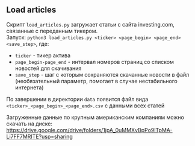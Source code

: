 ## Load articles

Скрипт `load_articles.py` загружает статьи с сайта investing.com, связанные с переданным тикером.  
Запуск: `python3 load_articles.py <ticker> <page_begin> <page_end> <save_step>`, где:  
- `ticker` - тикер актива
- `page_begin-page_end` - интервал номеров страниц со списком новостей для скачивания
- `save_step` - шаг с которым сохраняются скачанные новости в файл (необязательный параметр, помогает в случае нестабильного интернета)  

По завершении в директории `data` появится файл вида `<ticker>_<page_begin>_<page_end>.csv` с данными всех статей

Загруженные данные по крупным американским компаниям можно скачать на диске: https://drive.google.com/drive/folders/1jpA_0uMMXvBpPo9lTpMA-Li7FF7MRITE?usp=sharing

